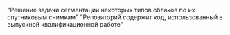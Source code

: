 "Решение задачи сегментации некоторых типов облаков по их спутниковым снимкам"
"Репозиторий содержит код, использованный в выпускной квалификационной работе"
